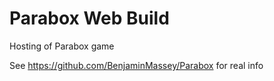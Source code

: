 # Parabox Web Build

Hosting of Parabox game

See https://github.com/BenjaminMassey/Parabox for real info